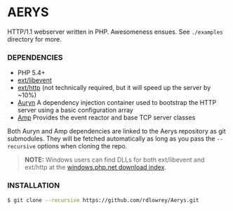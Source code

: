 # AERYS

HTTP/1.1 webserver written in PHP. Awesomeness ensues. See `./examples` directory for more.

### DEPENDENCIES

- PHP 5.4+
- [ext/libevent](http://pecl.php.net/package/libevent)
- [ext/http](http://pecl.php.net/package/pecl_http) (not technically required, but it will speed up
the server by ~10%)
- [Auryn](https://github.com/rdlowrey/Auryn) A dependency injection container used to bootstrap the
HTTP server using a basic configuration array
- [Amp](https://github.com/rdlowrey/Amp) Provides the event reactor and base TCP server classes

Both Auryn and Amp dependencies are linked to the Aerys repository as git submodules. They will be
fetched automatically as long as you pass the `--recursive` options when cloning the repo.

> **NOTE:** Windows users can find DLLs for both ext/libevent and ext/http at the
> [windows.php.net download index](http://windows.php.net/downloads/pecl/releases/).

### INSTALLATION

```bash
$ git clone --recursive https://github.com/rdlowrey/Aerys.git
```
